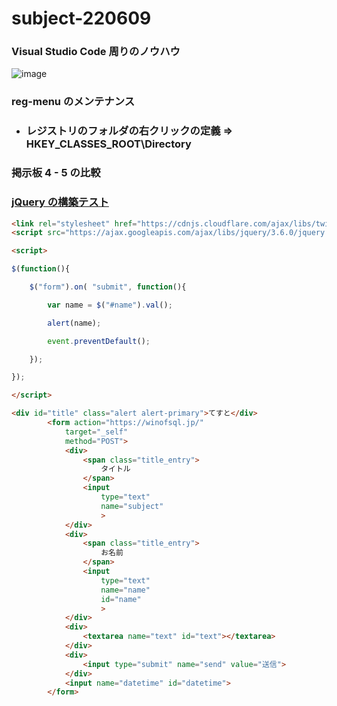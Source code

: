 # subject-220609

### Visual Studio Code 周りのノウハウ
![image](https://user-images.githubusercontent.com/1501327/172763639-9c3c7b66-9eda-4164-a275-affd436c17ed.png)

### reg-menu のメンテナンス
- ### レジストリのフォルダの右クリックの定義 => HKEY_CLASSES_ROOT\Directory

### 掲示板 4 - 5 の比較

### [jQuery の構築テスト](https://toolbox.winofsql.jp/html-page.php)
```html
<link rel="stylesheet" href="https://cdnjs.cloudflare.com/ajax/libs/twitter-bootstrap/5.0.1/css/bootstrap.min.css">
<script src="https://ajax.googleapis.com/ajax/libs/jquery/3.6.0/jquery.min.js"></script>

<script>

$(function(){

	$("form").on( "submit", function(){

		var name = $("#name").val();

		alert(name);

		event.preventDefault();

	});

});

</script>

<div id="title" class="alert alert-primary">てすと</div>
        <form action="https://winofsql.jp/"
            target="_self"
            method="POST">
            <div>
                <span class="title_entry">
                    タイトル
                </span>
                <input
                    type="text"
                    name="subject"
                    >
            </div>
            <div>
                <span class="title_entry">
                    お名前
                </span>
                <input
                    type="text"
                    name="name"
                    id="name"
                    >
            </div>
            <div>
                <textarea name="text" id="text"></textarea>
            </div>
            <div>
                <input type="submit" name="send" value="送信">
            </div>
            <input name="datetime" id="datetime">
        </form>
```

